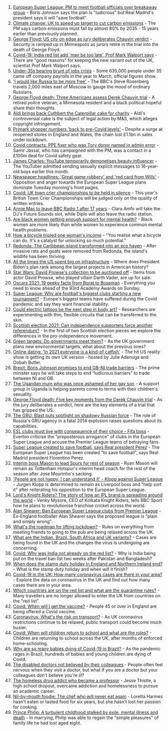 1. [European Super League: PM to meet football officials over breakaway group](https://www.bbc.co.uk/news/uk-politics-56810962) - Boris Johnson says the plan is "ludicrous" but Real Madrid's president says it will "save football".
2. [Climate change: UK to speed up target to cut carbon emissions](https://www.bbc.co.uk/news/uk-politics-56807520) - The PM says carbon emissions must fall by almost 80% by 2035 - 15 years earlier than previously planned.
3. [George Floyd: US city on edge as jury deliberates Chauvin verdict](https://www.bbc.co.uk/news/world-us-canada-56806961) - Security is ramped up in Minneapolis as jurors retire in the trial into the death of George Floyd.
4. [Covid-19: India red list add 'may be too late', Prof Mark Walport says](https://www.bbc.co.uk/news/uk-56813025) - There are "good reasons" for keeping the new variant out of the UK, scientist Prof Mark Walport says.
5. [Under-35s bearing brunt of jobs crisis](https://www.bbc.co.uk/news/business-56812163) - Some 635,000 people under 35 came off company payrolls in the year to March, official figures show.
6. ['I would like Russia to be more free'](https://www.bbc.co.uk/news/world-europe-56808468) - The BBC's Steve Rosenberg travels 2,000 miles east of Moscow to gauge the mood of ordinary Russians.
7. [George Floyd death: Three Americans assess Derek Chauvin trial](https://www.bbc.co.uk/news/world-us-canada-56810262) - A retired police veteran, a Minnesota resident and a black political hopeful share their thoughts.
8. [Aldi brings back Cuthbert the Caterpillar cake for charity](https://www.bbc.co.uk/news/business-56812445) - Aldi's controversial cake is the subject of legal action by M&S, which alleges copyright infringement.
9. [Primark shopper numbers 'back to pre-Covid levels'](https://www.bbc.co.uk/news/business-56812441) - Despite a surge at reopened stores in England and Wales, the chain lost £1.1bn in sales under lockdown.
10. [Covid contracts: PPE fixer who was Tory donor named in admin error](https://www.bbc.co.uk/news/uk-56667960) - Samir Jassal, who has campaigned with the PM, was a contact in a £100m deal for Covid safety gear.
11. [James Charles: YouTube temporarily demonetises beauty influencer](https://www.bbc.co.uk/news/world-us-canada-56811134) - The YouTuber admitted sending sexually explicit messages to 16-year-old boys earlier this month.
12. [Newspaper headlines: 'Great game robbery' and 'red card from Wills'](https://www.bbc.co.uk/news/blogs-the-papers-56810441) - Opposition and anger towards the European Super League plans dominate Tuesday morning's front pages.
13. [Covid: UK town crier championships to be held in silence](https://www.bbc.co.uk/news/uk-england-56766202) - This year's British Town Crier Championships will be judged only on the quality of written entries.
14. [Annie Mac to leave BBC Radio 1 after 17 years](https://www.bbc.co.uk/news/newsbeat-56814062) - Clara Amfo will take the DJ's Future Sounds slot, while Diplo will also leave the radio station.
15. [Are black women getting enough support for mental health?](https://www.bbc.co.uk/news/uk-56765171) - Black women are more likely than white women to experience common mental health problems.
16. [How a bicycle tripled one woman's income](https://www.bbc.co.uk/news/stories-56806444) - "You realise what a bicycle can do. It's a catalyst for unlocking so much potential."
17. [Redonda: The Caribbean island transformed into an eco haven](https://www.bbc.co.uk/news/world-latin-america-56740670) - After invasive rats and goats were removed from Redonda, the island's wildlife has been thriving.
18. [All the times the US spent big on infrastructure](https://www.bbc.co.uk/news/world-us-canada-56806625) - Where does President Biden's plan rank among the largest projects in American history?
19. [Star Wars: David Prowse's collection to be auctioned off](https://www.bbc.co.uk/news/uk-england-bristol-56799244) - Items from actor David Prowse, who played villain Darth Vader, are up for sale.
20. [Oscars 2021: 19 geeky facts from Borat to Boseman](https://www.bbc.co.uk/news/entertainment-arts-55325109) - Everything you need to know ahead of the 93rd Academy Awards on Sunday.
21. [Super League: Why are football's biggest clubs starting a new tournament?](https://www.bbc.co.uk/news/business-56768728) - Europe's biggest teams have suffered during the Covid pandemic and say they want financial stability.
22. [Could electric tattoos be the next step in body art?](https://www.bbc.co.uk/news/business-56561708) - Researchers are experimenting with thin, flexible circuits that can be transferred to the skin.
23. [Scottish election 2021: Can independence supporters force another referendum?](https://www.bbc.co.uk/news/uk-scotland-scotland-politics-56806107) - In the first of two Scottish election pieces we explore the differences in the pro-independence movement. 
24. [Green targets: Do governments meet them?](https://www.bbc.co.uk/news/54988317) - As the UK government plans new environmental targets, what about the previous ones?
25. [Online dating: 'In 2021 everyone is a kind-of catfish'](https://www.bbc.co.uk/news/newsbeat-56773964) - The hit US reality show is getting its own UK version - hosted by Julie Adenuga and Oobah Butler.
26. [Brexit: Boris Johnson promises to end GB-NI trade barriers](https://www.bbc.co.uk/news/uk-northern-ireland-56777985) - The prime minister says he will take steps to end “ludicrous barriers” to trade between NI and GB.
27. [The Ugandan mum who was once ashamed of her gay son](https://www.bbc.co.uk/news/world-africa-56773018) - A support group in Uganda is helping parents come to terms with their children's sexuality.
28. [George Floyd death: Five key moments from the Derek Chauvin trial](https://www.bbc.co.uk/news/world-us-canada-56802198) - As the jury deliberates a verdict, here are the key elements of a trial that has gripped the US.
29. [The GRU: Blast puts spotlight on shadowy Russian force](https://www.bbc.co.uk/news/world-europe-56798784) - The role of Russia's GRU agency in a fatal 2014 explosion raises questions about its capabilities.
30. [ESL clubs must live with consequence of their choice - Fifa boss](https://www.bbc.co.uk/sport/football/56813819) - Everton criticise the "preposterous arrogance" of clubs in the European Super League and accuse the Premier League teams of betraying fans.
31. [Super League created to save football, says Real president Perez](https://www.bbc.co.uk/sport/football/56812151) - The European Super League has been created "to save football", says Real Madrid president Florentino Perez.
32. [Interim boss Mason to lead Spurs for rest of season](https://www.bbc.co.uk/sport/football/56813398) - Ryan Mason will remain as Tottenham Hotspur's interim head coach for the rest of the season after Jose Mourinho's sacking.
33. ['People are not happy, I can understand it' - Klopp against Super League](https://www.bbc.co.uk/sport/football/56809771) - Jurgen Klopp is determined to remain as Liverpool boss and "help sort it" after reiterating his opposition to the European Super League.
34. [Lord's Knight Riders? The story of how an IPL brand is spreading around the world](https://www.bbc.co.uk/sport/cricket/56775746) - Venky Mysore, CEO of Kolkata Knight Riders, tells BBC Sport how he plans to revolutionise franchise cricket across the world.
35. [Alan Shearer: Ban European Super League clubs from Premier League](https://www.bbc.co.uk/news/uk-56813206) - Ex-England footballer Alan Shearer says the proposed league is "plain and simply wrong".
36. [What's the roadmap for lifting lockdown?](https://www.bbc.co.uk/news/explainers-52530518) - Rules on everything from meeting friends to going to the pub are being relaxed across the UK.
37. [What are the Indian, Brazil, South Africa and UK variants?](https://www.bbc.co.uk/news/health-55659820) - Cases are being found in the UK and the changes the virus is undergoing are concerning.
38. [Covid: Why was India not already on the red list?](https://www.bbc.co.uk/news/56801288) - Why is India being put on the travel ban list two weeks after Pakistan and Bangladesh?
39. [When does the stamp duty holiday in England and Northern Ireland end?](https://www.bbc.co.uk/news/business-53319433) - What is the stamp duty holiday and when will it finish?
40. [Covid-19 in the UK: How many coronavirus cases are there in your area?](https://www.bbc.co.uk/news/uk-51768274) - Explore the data on coronavirus in the UK and find out how many cases there are in your area.
41. [Which countries are on the red list and what are the quarantine rules?](https://www.bbc.co.uk/news/explainers-52544307) - Many travellers are no longer allowed to enter the UK from countries on the "red list".
42. [Covid: When will I get the vaccine?](https://www.bbc.co.uk/news/health-55045639) - People 45 or over in England are being offered a Covid vaccine.
43. [Coronavirus: What's the risk on transport?](https://www.bbc.co.uk/news/health-51736185) - As UK coronavirus restrictions continue to be relaxed, public transport could become much busier.
44. [Covid: When will children return to school and what are the rules?](https://www.bbc.co.uk/news/education-51643556) - Children are returning to school across the UK, after months of enforced home-schooling.
45. [Why are so many babies dying of Covid-19 in Brazil?](https://www.bbc.co.uk/news/world-latin-america-56696907) - As the pandemic rages in Brazil, hundreds of babies and young children are dying of Covid.
46. [The disabled doctors not believed by their colleagues](https://www.bbc.co.uk/news/disability-56244376) - People often feel nervous when they visit a doctor, but what if you are a doctor but your colleagues don't believe you're ill?
47. [The homeless drug addict who became a professor](https://www.bbc.co.uk/news/stories-55559382) - Jesse Thistle, a high school dropout, overcame addiction and homelessness to pursue an academic career.
48. [Nil-by-mouth foodie: The chef who will never eat again](https://www.bbc.co.uk/news/stories-56688582) - Loretta Harmes hasn't eaten or tasted food for six years, but she hasn't lost her passion for cooking.
49. [Prince Philip: A turbulent childhood stalked by exile, mental illness and death](https://www.bbc.co.uk/news/uk-56690270) - In marrying, Philip was able to regain the "simple pleasures" of family life he had lost aged eight.
